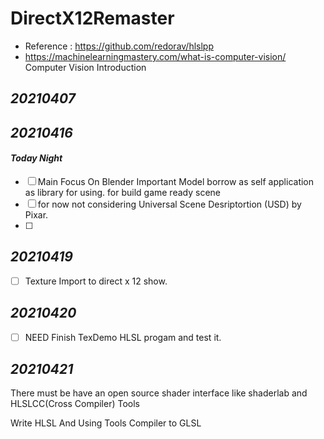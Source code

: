# DirectX12Remaster
 
- Reference : https://github.com/redorav/hlslpp
- https://machinelearningmastery.com/what-is-computer-vision/ Computer Vision Introduction

## _20210407_

## _20210416_

#### _Today Night_
 - [ ] Main Focus On Blender Important Model borrow as self application as library for using. for build game ready scene
 - [ ] for now not considering Universal Scene Desriptortion (USD) by Pixar.
 - [ ] 

## _20210419_

- [ ] Texture Import to direct x 12 show.

## _20210420_
- [ ] NEED Finish TexDemo HLSL progam and test it.

## _20210421_
There must be have an open source shader interface like shaderlab and HLSLCC(Cross Compiler) Tools

Write HLSL And Using Tools Compiler to GLSL